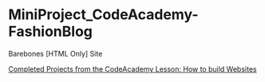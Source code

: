 # MiniProject_CodeAcademy-FashionBlog
Barebones [HTML Only] Site

[Completed Projects from the CodeAcademy Lesson: How to build Websites](https://www.codecademy.com/learn/paths/learn-how-to-build-websites)
